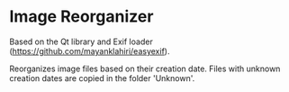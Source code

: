 # Image Reorganizer

Based on the Qt library and Exif loader (https://github.com/mayanklahiri/easyexif).

Reorganizes image files based on their creation date. Files with unknown creation dates are copied in the folder 'Unknown'.
